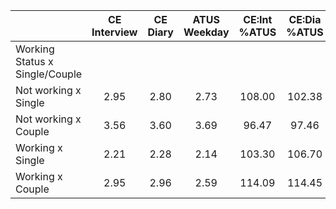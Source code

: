 
|                      | CE<br>Interview |  CE<br>Diary | ATUS<br>Weekday | CE:Int<br>%ATUS | CE:Dia<br>%ATUS |
| -------------------- | :----------: | :----------: | :----------: | :----------: | :----------: |
| Working Status x Single/Couple |              |              |              |              |              |
| Not working x Single |         2.95 |         2.80 |         2.73 |       108.00 |       102.38 |
| Not working x Couple |         3.56 |         3.60 |         3.69 |        96.47 |        97.46 |
| Working x Single     |         2.21 |         2.28 |         2.14 |       103.30 |       106.70 |
| Working x Couple     |         2.95 |         2.96 |         2.59 |       114.09 |       114.45 |

